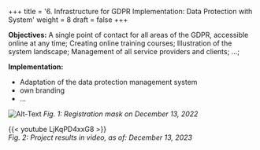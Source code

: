 +++
title = '6. Infrastructure for GDPR Implementation: Data Protection with System'
weight = 8
draft = false
+++


**Objectives:** A single point of contact for all areas of the GDPR, accessible online at any time; Creating online training courses; Illustration of the system landscape; Management of all service providers and clients; …;  

**Implementation:**
- Adaptation of the data protection management system
- own branding
- …  

![Alt-Text](/img/p6.1.jpg)
*Fig. 1: Registration mask on December 13, 2022*  


{{< youtube LjKqPD4xxG8 >}}  
*Fig. 2: Project results in video, as of: December 13, 2023*


 




